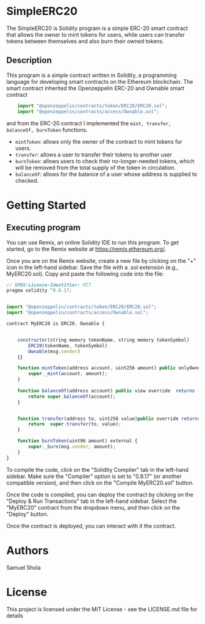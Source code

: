 
# SimpleERC20

The SimpleERC20 is Solidity program is a simple ERC-20 smart contract that allows the owner to mint tokens for users, while users can transfer tokens between themselves and also burn their owned tokens.

## Description

This program is a simple contract written in Solidity, a programming language for developing smart contracts on the Ethereum blockchain. The smart contract inherited the Openzeppelin ERC-20 and Ownable smart contract

``` javascript
    import "@openzeppelin/contracts/token/ERC20/ERC20.sol";
    import "@openzeppelin/contracts/access/Ownable.sol";
```

and from the ERC-20 contract I implemented the ```mint, transfer, balanceOf, burnToken``` functions.

- ```mintToken```: allows only the owner of the contract to mint tokens for users.
- ```transfer```: allows a user to transfer their tokens to another user
- ```burnToken```: allows users to check their no-longer-needed tokens, which will be removed from the total supply of the token in circulation.
- ```balanceOf```: allows for the balance of a user whose address is supplied to checked.

# Getting Started

## Executing program

You can use Remix, an online Solidity IDE to run this program. To get started, go to the Remix website at https://remix.ethereum.org/.

Once you are on the Remix website, create a new file by clicking on the "+" icon in the left-hand sidebar. Save the file with a .sol extension (e.g., MyERC20.sol). Copy and paste the following code into the file:

```javascript
// SPDX-License-Identifier: MIT
pragma solidity ^0.8.17;


import "@openzeppelin/contracts/token/ERC20/ERC20.sol";
import "@openzeppelin/contracts/access/Ownable.sol";

contract MyERC20 is ERC20, Ownable {


    constructor(string memory tokenName, string memory tokenSymbol)
        ERC20(tokenName, tokenSymbol)
        Ownable(msg.sender)
    {}

    function mintToken(address account, uint256 amount) public onlyOwner {
        super._mint(account, amount);
    }
    
    function balanceOf(address account) public view override  returns (uint256) {
        return super.balanceOf(account);
    }


    function transfer(address to, uint256 value)public override returns (bool) {
        return  super.transfer(to, value);
    }

    function burnToken(uint96 amount) external {
        super._burn(msg.sender, amount);
    }
}
```

To compile the code, click on the "Solidity Compiler" tab in the left-hand sidebar. Make sure the "Compiler" option is set to "0.8.17" (or another compatible version), and then click on the "Compile MyERC20.sol" button.

Once the code is compiled, you can deploy the contract by clicking on the "Deploy & Run Transactions" tab in the left-hand sidebar. Select the "MyERC20" contract from the dropdown menu, and then click on the "Deploy" button.

Once the contract is deployed, you can interact with it the contract.

# Authors

Samuel Shola

# License

This project is licensed under the MIT License - see the LICENSE.md file for details

